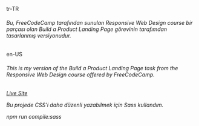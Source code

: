 <p>tr-TR</p>
<h6>Bu, FreeCodeCamp tarafından sunulan <i>Responsive Web Design course</i> bir parçası olan <i>Build a Product Landing Page</i> görevinin tarafımdan tasarlanmış versiyonudur.</h6>

<p>en-US</p>
<h6>This is my version of the <i>Build a Product Landing Page<i> task from the <i>Responsive Web Design course</i> offered by FreeCodeCamp.</h6>

<a href='https://build-a-survey-form-iota.vercel.app/'>Live Site</a>

<p>Bu projede CSS'i daha düzenli yazabilmek için Sass kullandım.<p>
<p>npm run compile:sass</p>
